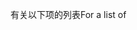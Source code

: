 <span data-ttu-id="822a8-101">有关以下项的列表</span><span class="sxs-lookup"><span data-stu-id="822a8-101">For a list of</span></span>